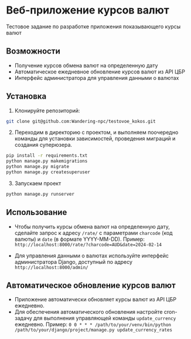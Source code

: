 # Веб-приложение курсов валют

Тестовое задание по разработке приложения показывающего курсы валют

## Возможности

- Получение курсов обмена валют на определенную дату
- Автоматическое ежедневное обновление курсов валют из API ЦБР
- Интерфейс администратора для управления данными о валютах

## Установка

1. Клонируйте репозиторий:
```bash
git clone git@github.com:Wandering-npc/testovoe_kokos.git
```
2. Переходим в директорию с проектом, и выполняем поочередно команды для установки зависимостей, проведения миграций и создания суперюзера. 
```bash
pip install -r requirements.txt
python manage.py makemigrations
python manage.py migrate
python manage.py createsuperuser
```
3. Запускаем проект
```bash
python manage.py runserver
```
## Использование

- Чтобы получить курсы обмена валют на определенную дату, сделайте запрос к адресу `/rate/` с параметрами `charcode` (код валюты) и `date` (в формате YYYY-MM-DD).
  Пример: `http://localhost:8000/rate/?charcode=AUD&date=2024-02-14`

- Для управления данными о валютах используйте интерфейс администратора Django, доступный по адресу `http://localhost:8000/admin/`

## Автоматическое обновление курсов валют

- Приложение автоматически обновляет курсы валют из API ЦБР ежедневно.
- Для обеспечения автоматического обновления настройте cron-задачу для выполнения управляющей команды `update_currency` ежедневно. 
  Пример: `0 0 * * * /path/to/your/venv/bin/python /path/to/your/django/project/manage.py update_currency_rates`

